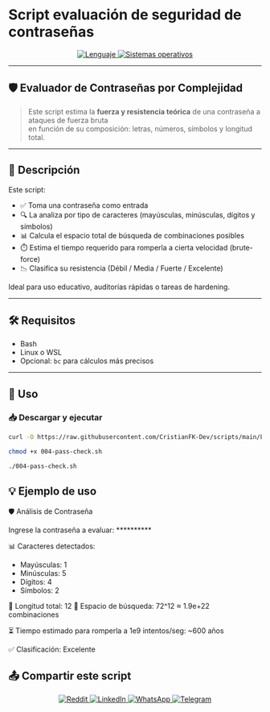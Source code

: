 # Script evaluación de seguridad de contraseñas

<p align="center">
    <a href="https://www.man7.org/linux/man-pages/man1/bash.1.html">
        <img src="https://img.shields.io/badge/Lenguaje-Bash-4EAA25?style=flat&logo=gnubash&labelColor=363D44" alt="Lenguaje">
    </a>
    <a href="https://www.debian.org/">
        <img src="https://img.shields.io/badge/OS-Linux%20%7C%20Debian-blue?style=flat&logoColor=b0c0c0&labelColor=363D44" alt="Sistemas operativos">
    </a>
</p>

---

## 🛡️ Evaluador de Contraseñas por Complejidad

> Este script estima la **fuerza y resistencia teórica** de una contraseña a ataques de fuerza bruta  
> en función de su composición: letras, números, símbolos y longitud total.

---

## 🧾 Descripción

Este script:

- ✅ Toma una contraseña como entrada
- 🔍 La analiza por tipo de caracteres (mayúsculas, minúsculas, dígitos y símbolos)
- 📊 Calcula el espacio total de búsqueda de combinaciones posibles
- ⏱️ Estima el tiempo requerido para romperla a cierta velocidad (brute-force)
- 📉 Clasifica su resistencia (Débil / Media / Fuerte / Excelente)

Ideal para uso educativo, auditorías rápidas o tareas de hardening.

---

## 🛠️ Requisitos

- Bash
- Linux o WSL
- Opcional: `bc` para cálculos más precisos

---

## 🚀 Uso

### 📥 Descargar y ejecutar

```bash
curl -O https://raw.githubusercontent.com/CristianFK-Dev/scripts/main/Linux/004-pass-check.sh

chmod +x 004-pass-check.sh

./004-pass-check.sh

```

## 💡 Ejemplo de uso


🛡️ Análisis de Contraseña

Ingrese la contraseña a evaluar: **********

📊 Caracteres detectados:
  - Mayúsculas: 1
  - Minúsculas: 5
  - Dígitos:     4
  - Símbolos:    2

🔐 Longitud total: 12
🔢 Espacio de búsqueda: 72^12 ≈ 1.9e+22 combinaciones

⏳ Tiempo estimado para romperla a 1e9 intentos/seg: ~600 años

✅ Clasificación: Excelente


## 📤 Compartir este script

<p align="center">
    <a href="https://www.reddit.com/submit?url=https://github.com/CristianFK-Dev/scripts/blob/main/Linux/004-pass-check.sh">
        <img src="https://img.shields.io/badge/Compartir-FF4500?logo=reddit&logoColor=white" alt="Reddit" />
    </a>
    <a href="https://www.linkedin.com/sharing/share-offsite/?url=https://github.com/CristianFK-Dev/scripts/blob/main/Linux/004-pass-check.sh">
        <img src="https://img.shields.io/badge/LinkedIn-Compartir-0077B5?style=flat&logo=linkedin" alt="LinkedIn" />
    </a>
    <a href="https://wa.me/?text=Revisá%20este%20script:%20https://github.com/CristianFK-Dev/scripts/blob/main/Linux/004-pass-check.sh">
        <img src="https://img.shields.io/badge/Compartir-25D366?logo=whatsapp&logoColor=white" alt="WhatsApp" />
    </a>
    <a href="https://t.me/share/url?url=https://github.com/CristianFK-Dev/scripts/blob/main/Linux/004-pass-check.sh">
        <img src="https://img.shields.io/badge/Compartir-0088CC?logo=telegram&logoColor=white" alt="Telegram" />
    </a>
</p>
